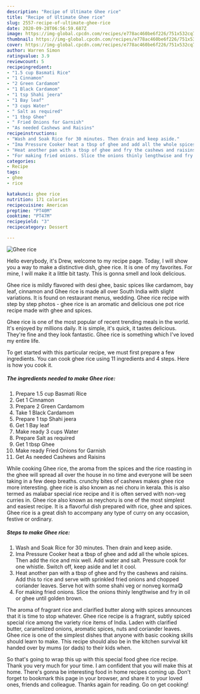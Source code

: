 ```yaml
---
description: "Recipe of Ultimate Ghee rice"
title: "Recipe of Ultimate Ghee rice"
slug: 2557-recipe-of-ultimate-ghee-rice
date: 2020-09-28T06:56:59.687Z
image: https://img-global.cpcdn.com/recipes/e778ac460be6f226/751x532cq70/ghee-rice-recipe-main-photo.jpg
thumbnail: https://img-global.cpcdn.com/recipes/e778ac460be6f226/751x532cq70/ghee-rice-recipe-main-photo.jpg
cover: https://img-global.cpcdn.com/recipes/e778ac460be6f226/751x532cq70/ghee-rice-recipe-main-photo.jpg
author: Warren Simon
ratingvalue: 3.9
reviewcount: 5
recipeingredient:
- "1.5 cup Basmati Rice"
- "1 Cinnamon"
- "2 Green Cardamom"
- "1 Black Cardamom"
- "1 tsp Shahi jeera"
- "1 Bay leaf"
- "3 cups Water"
- " Salt as required"
- "1 tbsp Ghee"
- " Fried Onions for Garnish"
- "As needed Cashews and Raisins"
recipeinstructions:
- "Wash and Soak Rice for 30 minutes. Then drain and keep aside."
- "Ima Pressure Cooker heat a tbsp of ghee and add all the whole spices. Then add the rice and mix well. Add water and salt. Pressure cook for one whistle. Switch off, keep aside and let it cool."
- "Heat another pan with a tbsp of ghee and fry the cashews and raisins. Add this to rice and serve with sprinkled fried onions and chopped coriander leaves. Serve hot with some shahi veg or nonveg korma😋"
- "For making fried onions. Slice the onions thinly lengthwise and fry in oil or ghee until golden brown."
categories:
- Recipe
tags:
- ghee
- rice

katakunci: ghee rice 
nutrition: 171 calories
recipecuisine: American
preptime: "PT40M"
cooktime: "PT47M"
recipeyield: "3"
recipecategory: Dessert

---
```



![Ghee rice](https://img-global.cpcdn.com/recipes/e778ac460be6f226/751x532cq70/ghee-rice-recipe-main-photo.jpg)

Hello everybody, it's Drew, welcome to my recipe page. Today, I will show you a way to make a distinctive dish, ghee rice. It is one of my favorites. For mine, I will make it a little bit tasty. This is gonna smell and look delicious.

Ghee rice is mildly flavored with desi ghee, basic spices like cardamom, bay leaf, cinnamon and Ghee rice is made all over South India with slight variations. It is found on restaurant menus, wedding. Ghee rice recipe with step by step photos - ghee rice is an aromatic and delicious one pot rice recipe made with ghee and spices.

Ghee rice is one of the most popular of recent trending meals in the world. It's enjoyed by millions daily. It is simple, it's quick, it tastes delicious. They're fine and they look fantastic. Ghee rice is something which I've loved my entire life.


To get started with this particular recipe, we must first prepare a few ingredients. You can cook ghee rice using 11 ingredients and 4 steps. Here is how you cook it.

<!--inarticleads1-->

##### The ingredients needed to make Ghee rice:

1. Prepare 1.5 cup Basmati Rice
1. Get 1 Cinnamon
1. Prepare 2 Green Cardamom
1. Take 1 Black Cardamom
1. Prepare 1 tsp Shahi jeera
1. Get 1 Bay leaf
1. Make ready 3 cups Water
1. Prepare  Salt as required
1. Get 1 tbsp Ghee
1. Make ready  Fried Onions for Garnish
1. Get As needed Cashews and Raisins


While cooking Ghee rice, the aroma from the spices and the rice roasting in the ghee will spread all over the house in no time and everyone will be seen taking in a few deep breaths. crunchy bites of cashews makes ghee rice more interesting. ghee rice is also known as nei choru in kerala. this is also termed as malabar special rice recipe and it is often served with non-veg curries in. Ghee rice also known as neychoru is one of the most simplest and easiest recipe. It is a flavorful dish prepared with rice, ghee and spices. Ghee rice is a great dish to accompany any type of curry on any occasion, festive or ordinary. 

<!--inarticleads2-->

##### Steps to make Ghee rice:

1. Wash and Soak Rice for 30 minutes. Then drain and keep aside.
1. Ima Pressure Cooker heat a tbsp of ghee and add all the whole spices. Then add the rice and mix well. Add water and salt. Pressure cook for one whistle. Switch off, keep aside and let it cool.
1. Heat another pan with a tbsp of ghee and fry the cashews and raisins. Add this to rice and serve with sprinkled fried onions and chopped coriander leaves. Serve hot with some shahi veg or nonveg korma😋
1. For making fried onions. Slice the onions thinly lengthwise and fry in oil or ghee until golden brown.


The aroma of fragrant rice and clarified butter along with spices announces that it is time to stop whatever. Ghee rice recipe is a fragrant, subtly spiced special rice among the variety rice items of India. Laden with clarified butter, caramelized onions, aromatic spices, nuts and coriander leaves. Ghee rice is one of the simplest dishes that anyone with basic cooking skills should learn to make. This recipe should also be in the kitchen survival kit handed over by mums (or dads) to their kids when. 

So that's going to wrap this up with this special food ghee rice recipe. Thank you very much for your time. I am confident that you will make this at home. There's gonna be interesting food in home recipes coming up. Don't forget to bookmark this page in your browser, and share it to your loved ones, friends and colleague. Thanks again for reading. Go on get cooking!
